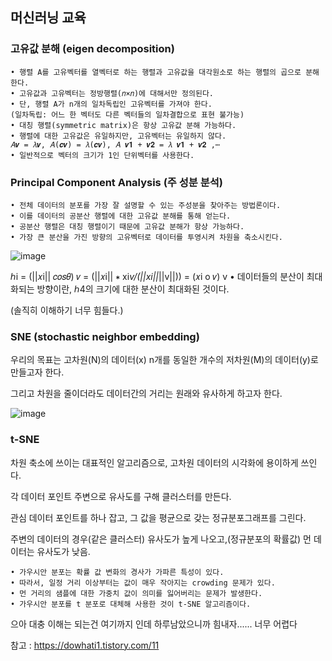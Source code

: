 ## 머신러닝 교육

### 고유값 분해 (eigen decomposition)
    • 행렬 A를 고유벡터를 열벡터로 하는 행렬과 고유값을 대각원소로 하는 행렬의 곱으로 분해한다.
    • 고유값과 고유벡터는 정방행렬(𝑛×𝑛)에 대해서만 정의된다.
    • 단, 행렬 A가 n개의 일차독립인 고유벡터를 가져야 한다.
    (일차독립: 어느 한 벡터도 다른 벡터들의 일차결합으로 표현 불가능)
    • 대칭 행렬(symmetric matrix)은 항상 고유값 분해 가능하다.
    • 행렬에 대한 고유값은 유일하지만, 고유벡터는 유일하지 않다.
    𝐴𝒗 = 𝜆𝒗, 𝐴(𝒄𝒗) = 𝜆(𝒄𝒗), 𝐴 𝒗𝟏 + 𝒗𝟐 = 𝜆 𝒗𝟏 + 𝒗𝟐 ,⋯
    • 일반적으로 벡터의 크기가 1인 단위벡터를 사용한다.
    
### Principal Component Analysis (주 성분 분석)
    • 전체 데이터의 분포를 가장 잘 설명할 수 있는 주성분을 찾아주는 방법론이다.
    • 이를 데이터의 공분산 행렬에 대한 고유값 분해를 통해 얻는다.
    • 공분산 행렬은 대칭 행렬이기 때문에 고유값 분해가 항상 가능하다.
    • 가장 큰 분산을 가진 방향의 고유벡터로 데이터를 투영시켜 차원을 축소시킨다.
![image](https://user-images.githubusercontent.com/71219602/166820177-eebf62cc-d585-440d-93ce-3e8dec184bd1.png)

ℎi = (||𝑥i|| 𝑐𝑜𝑠𝜃) 𝑣 = (||𝑥i|| ∗ xi*v/(||xi||*||v||)) = (𝑥i o 𝑣) v
• 데이터들의 분산이 최대화되는 방향이란, ℎ4의 크기에 대한 분산이 최대화된 것이다.

(솔직히 이해하기 너무 힘들다.)


### SNE (stochastic neighbor embedding)
우리의 목표는 고차원(N)의 데이터(x) n개를 동일한 개수의 저차원(M)의 데이터(y)로 만들고자 한다.

그리고 차원을 줄이더라도 데이터간의 거리는 원래와 유사하게 하고자 한다.


![image](https://user-images.githubusercontent.com/71219602/166821280-1b4dae82-648d-49da-b70e-81aa2ac9ad32.png)

### t-SNE

차원 축소에 쓰이는 대표적인 알고리즘으로, 고차원 데이터의 시각화에 용이하게 쓰인다.

각 데이터 포인트 주변으로 유사도를 구해 클러스터를 만든다. 

관심 데이터 포인트를 하나 잡고, 그 값을 평균으로 갖는 정규분포그래프를 그린다.

주변의 데이터의 경우(같은 클러스터) 유사도가 높게 나오고,(정규분포의 확률값) 먼 데이터는 유사도가 낮음.

    • 가우시안 분포는 확률 값 변화의 경사가 가파른 특성이 있다.
    • 따라서, 일정 거리 이상부터는 값이 매우 작아지는 crowding 문제가 있다.
    • 먼 거리의 샘플에 대한 가중치 값이 의미를 잃어버리는 문제가 발생한다.
    • 가우시안 분포를 t 분포로 대체해 사용한 것이 t-SNE 알고리즘이다.
    
    
으아 대충 이해는 되는건 여기까지 인데 하루남았으니까 힘내자...... 너무 어렵다

참고 : https://dowhati1.tistory.com/11
